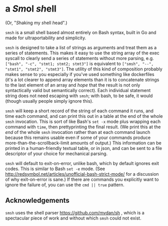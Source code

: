 a <i>Sm</i>ol <i>sh</i>ell
==========================

(Or, "<i>S</i>haking <i>m</i>y <i>s</i>hell <i>h</i>ead".)

`smsh` is a small shell based almost entirely on Bash syntax, built in Go and made for ultraportability and simplicity.

`smsh` is designed to take a list of strings as arguments and treat them as a series of statements.
This makes it easy to use the string array of the exec syscall to clearly send a series of statements without more parsing, e.g.
`["bash", "-c", "stmt1; stmt2; stmt3"]` is equivalent to `["smsh", "--", "stmt1", "stmt2", "stmt3"]`.
The utility of this kind of composition probably makes sense to you especially if you've used something like dockerfiles
(it's a lot clearer to append array elements than it is to concatenate strings to the last element of an array and *hope*
that the result is not only syntactically valid but semantically correct).
Each individual statement string does not need escaping with `smsh`; with bash, to be safe, it would (though usually people simply ignore this).

`smsh` will keep a short record of the string of each command it runs, and time each command, and can print this out in a table at the end of the whole `smsh` invocation.
This is sort of like Bash's `set -x` mode plus wrapping each command with `time`, then prettyprinting the final result.
(We print this at the *end* of the whole `smsh` invocation rather than at each command launch because this remains usable even if some of your commands
produce more-than-the-scrollback-limit amounts of output.)
This information can be printed in a human-friendly textual table, or in json, and can be sent to a file descriptor of your choice for mechanical parsing.

`smsh` will default to exit-on-error, unlike bash, which by default ignores exit codes.  This is similar to Bash `set -e` mode.
(See http://redsymbol.net/articles/unofficial-bash-strict-mode/ for a discussion of why exit-on-error is sane.)
If there are commands you explicitly want to ignore the failure of, you can use the `cmd || true` pattern.


Acknowledgements
----------------

`smsh` uses the shell parser https://github.com/mvdan/sh , which is a spectacular piece of work and without which `smsh` could not exist.
